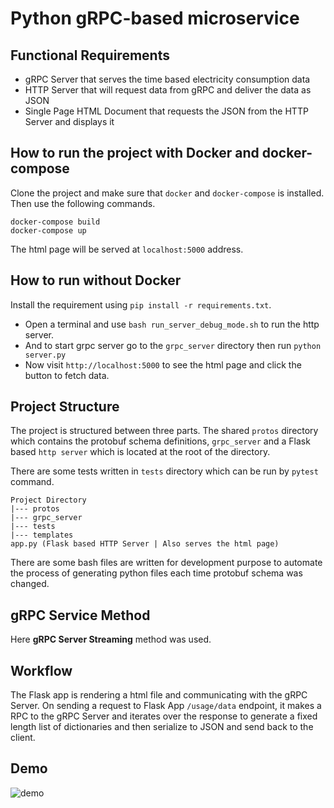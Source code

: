 # Python gRPC-based microservice

## Functional Requirements

- gRPC Server that serves the time based electricity consumption data
- HTTP Server that will request data from gRPC and deliver the data as JSON
- Single Page HTML Document that requests the JSON from the HTTP Server and displays it

## How to run the project with Docker and docker-compose

Clone the project and make sure that `docker` and `docker-compose` is installed. Then use the following commands.

```
docker-compose build
docker-compose up
```

The html page will be served at `localhost:5000` address.

## How to run without Docker

Install the requirement using `pip install -r requirements.txt`.

- Open a terminal and use `bash run_server_debug_mode.sh` to run the http server.
- And to start grpc server go to the `grpc_server` directory then run `python server.py`
- Now visit `http://localhost:5000` to see the html page and click the button to fetch data.

## Project Structure

The project is structured between three parts. The shared `protos` directory which contains the protobuf schema definitions, `grpc_server` and a Flask based `http server` which is located at the root of the directory.

There are some tests written in `tests` directory which can be run by `pytest` command.

```
Project Directory
|--- protos
|--- grpc_server
|--- tests
|--- templates
app.py (Flask based HTTP Server | Also serves the html page)
```

There are some bash files are written for development purpose to automate the process of generating python files each time protobuf schema was changed.

## gRPC Service Method

Here **gRPC Server Streaming** method was used.

## Workflow

The Flask app is rendering a html file and communicating with the gRPC Server. On sending a request to Flask App `/usage/data` endpoint, it makes a RPC to the gRPC Server and iterates over the response to generate a fixed length list of dictionaries and then serialize to JSON and send back to the client.

## Demo

![demo](https://i.imgur.com/Wm1paev.gif)
